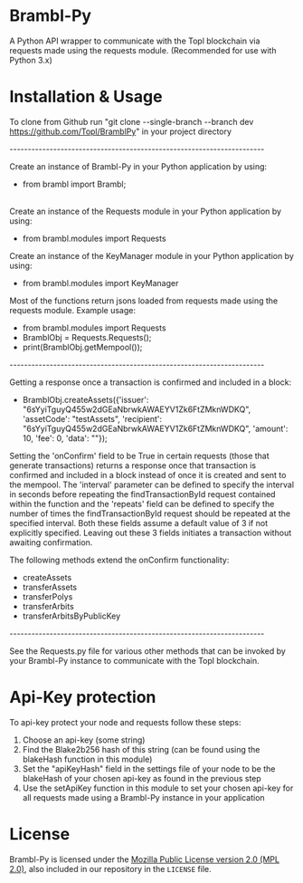 # Brambl-Py
A Python API wrapper to communicate with the Topl blockchain via requests made using the requests module. (Recommended for use with Python 3.x)

# Installation & Usage
To clone from Github run "git clone --single-branch --branch dev https://github.com/Topl/BramblPy" in your project directory<br/>

----------------------------------------------------------------------<br/>

Create an instance of Brambl-Py in your Python application by using:<br/>
* from brambl import Brambl;<br/><br/>

Create an instance of the Requests module in your Python application by using:<br/>
* from brambl.modules import Requests

Create an instance of the KeyManager module in your Python application by using:<br/>
* from brambl.modules import KeyManager

Most of the functions return jsons loaded from requests made using the requests module. Example usage:<br/>
* from brambl.modules import Requests
* BramblObj = Requests.Requests();<br/>
* print(BramblObj.getMempool());<br/>

----------------------------------------------------------------------<br/>

Getting a response once a transaction is confirmed and included in a block:<br/>
* BramblObj.createAssets({'issuer': "6sYyiTguyQ455w2dGEaNbrwkAWAEYV1Zk6FtZMknWDKQ", 'assetCode': "testAssets", 'recipient': "6sYyiTguyQ455w2dGEaNbrwkAWAEYV1Zk6FtZMknWDKQ", 'amount': 10, 'fee': 0, 'data': ""}); <br/>

Setting the 'onConfirm' field to be True in certain requests (those that generate transactions) returns a response once that transaction is confirmed and included in a block instead of once it is created and sent to the mempool. The 'interval' parameter can be defined to specify the interval in seconds before repeating the findTransactionById request contained within the function and the 'repeats' field can be defined to specify the number of times the findTransactionById request should be repeated at the specified interval. Both these fields assume a default value of 3 if not explicitly specified. Leaving out these 3 fields initiates a transaction without awaiting confirmation.<br/>

The following methods extend the onConfirm functionality:<br/>
* createAssets<br/>
* transferAssets<br/>
* transferPolys<br/>
* transferArbits<br/>
* transferArbitsByPublicKey<br/>

----------------------------------------------------------------------<br/>

See the Requests.py file for various other methods that can be invoked by your Brambl-Py instance to communicate with the Topl blockchain.


# Api-Key protection
To api-key protect your node and requests follow these steps:<br/>
1. Choose an api-key (some string)<br/>
2. Find the Blake2b256 hash of this string (can be found using the blakeHash function in this module)<br/>
3. Set the "apiKeyHash" field in the settings file of your node to be the blakeHash of your chosen api-key as found in the previous step<br/>
4. Use the setApiKey function in this module to set your chosen api-key for all requests made using a Brambl-Py instance in your application<br/>

# License
Brambl-Py is licensed under the
[Mozilla Public License version 2.0 (MPL 2.0)](https://www.mozilla.org/en-US/MPL/2.0), also included
in our repository in the `LICENSE` file.
